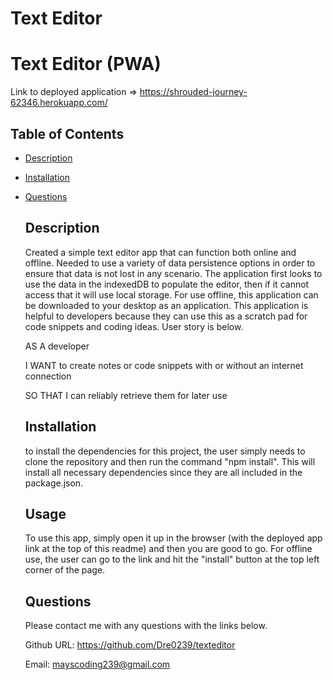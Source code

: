 # Text Editor 



  # Text Editor (PWA)
  
  Link to deployed application => https://shrouded-journey-62346.herokuapp.com/
  
  ## Table of Contents
- [Description](#description)

- [Installation](#installation)

- [Questions](#questions)

  ## Description
  Created a simple text editor app that can function both online and offline. Needed to use a variety of data persistence options in order to ensure that data is not lost in any scenario. The application first looks to use the data in the indexedDB to populate the editor, then if it cannot access that it will use local storage. For use offline, this application can be downloaded to your desktop as an application. This application is helpful to developers because they can use this as a scratch pad for code snippets and coding ideas. User story is below. 
  
  AS A developer
  
  I WANT to create notes or code snippets with or without an internet connection
  
  SO THAT I can reliably retrieve them for later use
  
  ## Installation
  to install the dependencies for this project, the user simply needs to clone the repository and then run the command "npm install". This will install all necessary dependencies since they are all included in the package.json. 
  ## Usage
  To use this app, simply open it up in the browser (with the deployed app link at the top of this readme) and then you are good to go. For offline use, the user can go to the link and hit the "install" button at the top left corner of the page. 
  

  ## Questions

  Please contact me with any questions with the links below. 

  Github URL: https://github.com/Dre0239/texteditor

  Email: mayscoding239@gmail.com
